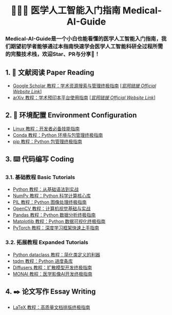 <h1 align="center">🧑🏻‍⚕️ 医学人工智能入门指南 Medical-AI-Guide</h1>

### Medical-AI-Guide是一个小白也能看懂的医学人工智能入门指南，我们期望初学者能够通过本指南快速学会医学人工智能科研全过程所需的完整技术栈，欢迎Star、PR与分享🤝！

## 1. 📖 文献阅读 Paper Reading

- [Google Scholar 教程：学术资源搜索与管理终极指南](https://github.com/diaoquesang/Medical-AI-Guide/blob/main/Tutorials/google%20scholar.md) [[*官网链接 Official Website Link*]](https://scholar.google.com/)
- [arXiv 教程：学术预印本平台使用指南](https://github.com/diaoquesang/Medical-AI-Guide/blob/main/Tutorials/arxiv.md) [[*官网链接 Official Website Link*]](https://arxiv.org/)

## 2. 🎲 环境配置 Environment Configuration

- [Linux 教程：开发者必备技能指南](https://github.com/diaoquesang/Medical-AI-Guide/blob/main/Tutorials/linux.md)
- [Conda 教程：Python 环境与包管理终极指南](https://github.com/diaoquesang/Medical-AI-Guide/blob/main/Tutorials/conda.md)
- [pip 教程：Python 包管理终极指南](https://github.com/diaoquesang/Medical-AI-Guide/blob/main/Tutorials/pip.md)

## 3. ⌨️ 代码编写 Coding

### 3.1. 基础教程 Basic Tutorials

- [Python 教程：从基础语法到实战](https://github.com/diaoquesang/Medical-AI-Guide/blob/main/Tutorials/python.md)
- [NumPy 教程：Python 科学计算核心库](https://github.com/diaoquesang/Medical-AI-Guide/blob/main/Tutorials/numpy.md)
- [PIL 教程：Python 图像处理终极指南](https://github.com/diaoquesang/Medical-AI-Guide/blob/main/Tutorials/pil.md)
- [OpenCV 教程：计算机视觉基础与实战](https://github.com/diaoquesang/Medical-AI-Guide/blob/main/Tutorials/opencv.md)
- [Pandas 教程：Python 数据分析终极指南](https://github.com/diaoquesang/Medical-AI-Guide/blob/main/Tutorials/pandas.md)
- [Matplotlib 教程：Python 数据可视化终极指南](https://github.com/diaoquesang/Medical-AI-Guide/blob/main/Tutorials/matplotlib.md)
- [PyTorch 教程：深度学习框架快速上手指南](https://github.com/diaoquesang/Medical-AI-Guide/blob/main/Tutorials/pytorch.md)

### 3.2. 拓展教程 Expanded Tutorials

- [Python dataclass 教程：简化类定义的利器](https://github.com/diaoquesang/Medical-AI-Guide/blob/main/Tutorials/dataclass.md)
- [tqdm 教程：Python 进度条库](https://github.com/diaoquesang/Medical-AI-Guide/blob/main/Tutorials/tqdm.md)
- [Diffusers 教程：扩散模型开发终极指南](https://github.com/diaoquesang/Medical-AI-Guide/blob/main/Tutorials/diffusers.md)
- [MONAI 教程：医学影像AI开发终极指南](https://github.com/diaoquesang/Medical-AI-Guide/blob/main/Tutorials/monai.md)

## 4. ✒️ 论文写作 Essay Writing

- [LaTeX 教程：高质量文档排版终极指南](https://github.com/diaoquesang/Medical-AI-Guide/blob/main/Tutorials/latex.md)
